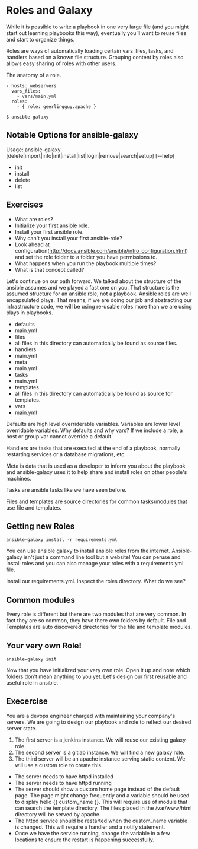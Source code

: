 Roles and Galaxy
===

While it is possible to write a playbook in one very large file (and you might start out learning playbooks this way), eventually you’ll want to reuse files and start to organize things.

Roles are ways of automatically loading certain vars_files, tasks, and handlers based on a known file structure. Grouping content by roles also allows easy sharing of roles with other users.

The anatomy of a role.

```
- hosts: webservers
  vars_files:
    - vars/main.yml
  roles:
    - { role: geerlingguy.apache }
```


```
$ ansible-galaxy
```

Notable Options for ansible-galaxy
---

Usage: ansible-galaxy [delete|import|info|init|install|list|login|remove|search|setup] [--help]

* init
* install
* delete
* list


Exercises
---
* What are roles?
* Initialize your first ansible role.
* Install your first ansible role.
* Why can't you install your first ansible-role?
* Look ahead at configuration(http://docs.ansible.com/ansible/intro_configuration.html) and set the role folder to a folder you have permissions to. 
* What happens when you run the playbook multiple times?
* What is that concept called?


Let's continue on our path forward. We talked about the structure of the ansible assumes and we played a fast one on you. That structure is the assumed structure for an ansible role, not a playbook. Ansible roles are well encapsulated plays. That means, if we are doing our job and abstracting our infrastructure code, we will be using re-usable roles more than we are using plays in playbooks.

* defaults
 * main.yml
* files
 * all files in this directory can automatically be found as source files. 
* handlers
 * main.yml
* meta
 * main.yml
* tasks
 * main.yml
* templates
 * all files in this directory can automatically be found as source for templates.
* vars
 * main.yml

Defaults are high level overriderable variables. Variables are lower level overridable variables. Why defaults and why vars? If we include a role, a host or group var cannot override a default.

Handlers are tasks that are executed at the end of a playbook, normally restarting services or a database migrations, etc.

Meta is data that is used as a developer to inform you about the playbook and ansible-galaxy uses it to help share and install roles on other people's machines.

Tasks are ansible tasks like we have seen before.

Files and templates are source directories for common tasks/modules that use file and templates.


Getting new Roles
---

```
ansible-galaxy install -r requirements.yml
```

You can use ansible galaxy to install ansible roles from the internet. Ansible-galaxy isn't just a command line tool but a website! You can peruse and install roles and you can also manage your roles with a requirements.yml file. 

Install our requirements.yml. Inspect the roles directory. What do we see?

Common modules
---
Every role is different but there are two modules that are very common. In fact they are so common, they have there own folders by default. File and Templates are auto discovered directories for the file and template modules.


Your very own Role!
---

```
ansible-galaxy init
```

Now that you have initialized your very own role. Open it up and note which folders don't mean anything to you yet. Let's design our first reusable and useful role in ansible. 

Execercise
---

You are a devops engineer charged with maintaining your company's servers. We are going to design our playbook and role to reflect our desired server state. 

1. The first server is a jenkins instance. We will reuse our existing galaxy role.
2. The second server is a gitlab instance. We will find a new galaxy role.
3. The third server will be an apache instance serving static content. We will use a custom role to create this.
 * The server needs to have httpd installed
 * The server needs to have httpd running
 * The server should show a custom home page instead of the default page. The page might change frequently and a variable should be used to display hello {{ custom_name }}. This will require use of module that can search the template directory. The files placed in the /var/www/html directory will be served by apache. 
 * The httpd service should be restarted when the custom_name variable is changed. This will require a handler and a notify statement.
 * Once we have the service running, change the variable in a few locations to ensure the restart is happening successfully. 


